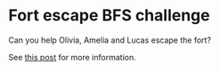 # Fort escape BFS challenge

Can you help Olivia, Amelia and Lucas escape the fort?

See [this post]() for more information.